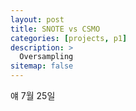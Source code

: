 ```yaml
---
layout: post
title: SNOTE vs CSMO
categories: [projects, p1]
description: >
  Oversampling
sitemap: false
---
```

얘 7월 25일
